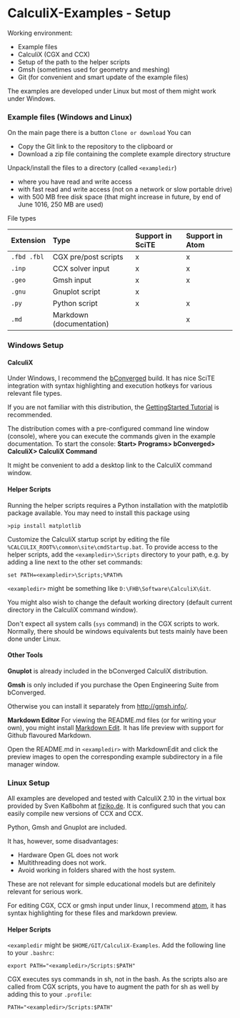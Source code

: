 # CalculiX-Examples - Setup

Working environment:

+ Example files
+ CalculiX (CGX and CCX)
+ Setup of the path to the helper scripts
+ Gmsh (sometimes used for geometry and meshing)
+ Git (for convenient and smart update of the example files)

The examples are developed under Linux but most of them might work under Windows.

### Example files (Windows and Linux)

On the main page there is a button `Clone or download` You can
+ Copy the Git link to the repository to the clipboard or
+ Download a zip file containing the complete example directory structure

Unpack/install the files to a directory (called `<exampledir`)

+ where you have read and write access
+ with fast read and write access (not on a network or slow portable drive)
+ with 500 MB free disk space (that might increase in future, by end of June 1016, 250 MB are
  used)

File types

| Extension | Type                    | Support in SciTE | Support in Atom |
| :--       | :--                     | :--              | :--             |
| `.fbd .fbl` | CGX  pre/post scripts | x                | x               |
| `.inp`    | CCX solver input        | x                | x               |
| `.geo`    | Gmsh input              | x                | x               |
| `.gnu`    | Gnuplot script          | x                |                 |
| `.py`     | Python script           | x                | x               |
| `.md`     | Markdown (documentation)|                  | x               |

### Windows Setup

#### CalculiX

Under Windows, I recommend the [bConverged](http://bconverged.com/) build. It has nice SciTE integration with syntax highlighting and execution hotkeys for various relevant file types.

If you are not familiar with this distribution, the
[GettingStarted Tutorial](http://bconverged.com/content/calculix/doc/GettingStarted.pdf) is recommended.

The distribution comes with a pre-configured command line window (console), where you can execute the commands given in the example documentation. To start the console: **Start> Programs> bConverged> CalculiX> CalculiX Command**

It might be convenient to add a desktop link to the CalculiX command window.

#### Helper Scripts

Running the helper scripts requires a Python installation with the matplotlib package available. You may need to install this package using
```
>pip install matplotlib
```
Customize the CalculiX startup script by editing the file `%CALCULIX_ROOT%\common\site\cmdStartup.bat`. To provide access to the helper scripts, add the `<exampledir>\Scripts` directory to your path, e.g. by adding a line next to the other set commands:
```
set PATH=<exampledir>\Scripts;%PATH%
```
`<exampledir>` might be something like `D:\FHB\Software\CalculiX\Git`.

You might also wish to change the default working directory (default current directory in the CalculiX command window).

Don't expect all system calls (`sys` command) in the CGX scripts to work. Normally, there should be windows equivalents but tests mainly have been done  under Linux.

#### Other Tools

**Gnuplot** is already included in the bConverged CalculiX distribution.

**Gmsh** is only included if you purchase the Open Engineering Suite from bConverged.

Otherwise you can install it separately from http://gmsh.info/.

**Markdown Editor** For viewing the README.md files (or for writing your own), you might install [Markdown Edit](http://markdownedit.com/). It has life preview with support for Github flavoured Markdown.

Open the README.md in `<exampledir>` with MarkdownEdit and click the preview images to open the  corresponding example subdirectory in a file manager window.

### Linux Setup

All examples are developed and tested with CalculiX 2.10 in the virtual box provided by Sven Kaßbohm at [fiziko.de](http://www.fiziko.de/vbox/). It is configured such that you can easily compile new versions of CCX and CCX.

Python, Gmsh and Gnuplot are included.

It has, however, some disadvantages:

* Hardware Open GL does not work
* Multithreading does not work.
* Avoid working in folders shared with the host system.

These are not relevant for simple educational models but are definitely relevant for serious work.

For editing CGX, CCX  or gmsh input under linux, I recommend [atom](https://atom.io/), it has syntax highlighting for these files and markdown preview.

#### Helper Scripts

`<exampledir` might be `$HOME/GIT/CalculiX-Examples`.
Add the following line to your `.bashrc`:
```
export PATH="<exampledir>/Scripts:$PATH"
```
CGX executes sys commands in sh, not in the bash. As the scripts also are called from CGX scripts, you have to augment the path for sh as well by adding this to your `.profile`:
```
PATH="<exampledir>/Scripts:$PATH"
```
